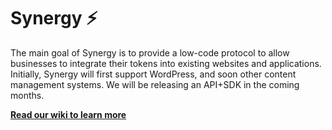 # Synergy ⚡️
The main goal of Synergy is to provide a low-code protocol to allow businesses to integrate their tokens into existing websites and applications. Initially, Synergy will first support WordPress, and soon other content management systems. We will be releasing an API+SDK in the coming months.

**[Read our wiki to learn more](https://github.com/subx-finance-lab/synergy/wiki)**
